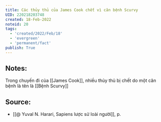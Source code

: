 ```yaml
---
title: Các thủy thủ của James Cook chết vì căn bệnh Scurvy
UID: 220218203748
created: 18-Feb-2022
noteid: 20
tags:
  - 'created/2022/Feb/18'
  - 'evergreen'
  - 'permanent/fact'
publish: True
---
```

## Notes:
Trong chuyến đi của [[James Cook]], nhiều thủy thủ bị chết do một căn bệnh là tên là [[Bệnh Scurvy]]

## Source:
- [[@ Yuval N. Harari, Sapiens lược sử loài người]], p.


